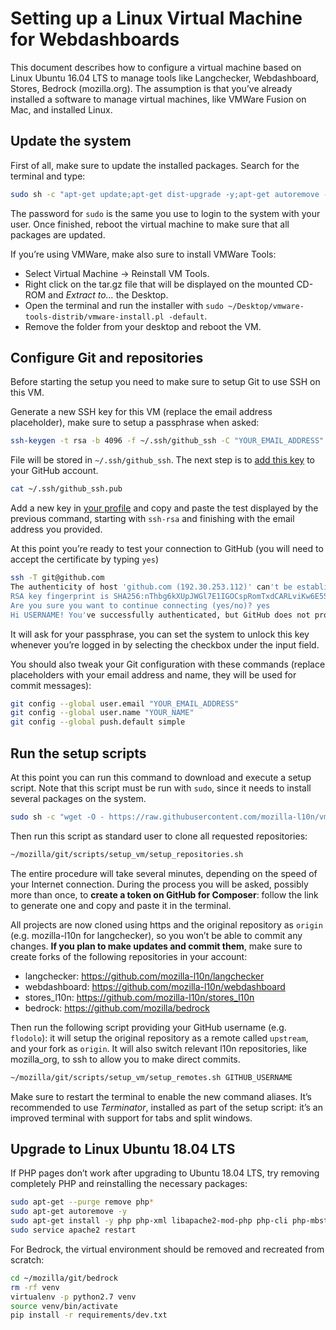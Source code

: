 # Setting up a Linux Virtual Machine for Webdashboards

This document describes how to configure a virtual machine based on Linux Ubuntu 16.04 LTS to manage tools like Langchecker, Webdashboard, Stores, Bedrock (mozilla.org). The assumption is that you’ve already installed a software to manage virtual machines, like VMWare Fusion on Mac, and installed Linux.

## Update the system

First of all, make sure to update the installed packages. Search for the terminal and type:

```BASH
sudo sh -c "apt-get update;apt-get dist-upgrade -y;apt-get autoremove -y"
```

The password for `sudo` is the same you use to login to the system with your user. Once finished, reboot the virtual machine to make sure that all packages are updated.

If you’re using VMWare, make also sure to install VMWare Tools:
* Select Virtual Machine -> Reinstall VM Tools.
* Right click on the tar.gz file that will be displayed on the mounted CD-ROM and *Extract to…* the Desktop.
* Open the terminal and run the installer with `sudo ~/Desktop/vmware-tools-distrib/vmware-install.pl -default`.
* Remove the folder from your desktop and reboot the VM.

## Configure Git and repositories

Before starting the setup you need to make sure to setup Git to use SSH on this VM.

Generate a new SSH key for this VM (replace the email address placeholder), make sure to setup a passphrase when asked:

```BASH
ssh-keygen -t rsa -b 4096 -f ~/.ssh/github_ssh -C "YOUR_EMAIL_ADDRESS"
```

File will be stored in `~/.ssh/github_ssh`. The next step is to [add this key](https://help.github.com/articles/adding-a-new-ssh-key-to-your-github-account/#platform-linux) to your GitHub account.

```BASH
cat ~/.ssh/github_ssh.pub
```

Add a new key in [your profile](https://github.com/settings/keys) and copy and paste the test displayed by the previous command, starting with `ssh-rsa` and finishing with the email address you provided.

At this point you’re ready to test your connection to GitHub (you will need to accept the certificate by typing `yes`)

```BASH
ssh -T git@github.com
The authenticity of host 'github.com (192.30.253.112)' can't be established.
RSA key fingerprint is SHA256:nThbg6kXUpJWGl7E1IGOCspRomTxdCARLviKw6E5SY8.
Are you sure you want to continue connecting (yes/no)? yes
Hi USERNAME! You've successfully authenticated, but GitHub does not provide shell access.
```

It will ask for your passphrase, you can set the system to unlock this key whenever you’re logged in by selecting the checkbox under the input field.

You should also tweak your Git configuration with these commands (replace placeholders with your email address and name, they will be used for commit messages):

```BASH
git config --global user.email "YOUR_EMAIL_ADDRESS"
git config --global user.name "YOUR_NAME"
git config --global push.default simple
```

## Run the setup scripts

At this point you can run this command to download and execute a setup script. Note that this script must be run with `sudo`, since it needs to install several packages on the system.

```BASH
sudo sh -c "wget -O - https://raw.githubusercontent.com/mozilla-l10n/vm_scripts/master/setup_vm/setup_vm.sh | bash"
```

Then run this script as standard user to clone all requested repositories:

```BASH
~/mozilla/git/scripts/setup_vm/setup_repositories.sh
```

The entire procedure will take several minutes, depending on the speed of your Internet connection. During the process you will be asked, possibly more than once, to **create a token on GitHub for Composer**: follow the link to generate one and copy and paste it in the terminal.

All projects are now cloned using https and the original repository as `origin` (e.g. mozilla-l10n for langchecker), so you won’t be able to commit any changes. **If you plan to make updates and commit them**, make sure to create forks of the following repositories in your account:
* langchecker: https://github.com/mozilla-l10n/langchecker
* webdashboard: https://github.com/mozilla-l10n/webdashboard
* stores_l10n: https://github.com/mozilla-l10n/stores_l10n
* bedrock: https://github.com/mozilla/bedrock

Then run the following script providing your GitHub username (e.g. `flodolo`): it will setup the original repository as a remote called `upstream`, and your fork as `origin`. It will also switch relevant l10n repositories, like mozilla_org, to ssh to allow you to make direct commits.

```BASH
~/mozilla/git/scripts/setup_vm/setup_remotes.sh GITHUB_USERNAME
```

Make sure to restart the terminal to enable the new command aliases. It’s recommended to use *Terminator*, installed as part of the setup script: it’s an improved terminal with support for tabs and split windows.

## Upgrade to Linux Ubuntu 18.04 LTS

If PHP pages don’t work after upgrading to Ubuntu 18.04 LTS, try removing completely PHP and reinstalling the necessary packages:

```BASH
sudo apt-get --purge remove php*
sudo apt-get autoremove -y
sudo apt-get install -y php php-xml libapache2-mod-php php-cli php-mbstring
sudo service apache2 restart
```

For Bedrock, the virtual environment should be removed and recreated from scratch:

```BASH
cd ~/mozilla/git/bedrock
rm -rf venv
virtualenv -p python2.7 venv
source venv/bin/activate
pip install -r requirements/dev.txt
```
